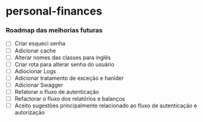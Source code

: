 # personal-finances

### Roadmap das melhorias futuras

- [ ] Criar esqueci senha
- [ ] Adicionar cache
- [ ] Alterar nomes das classes para inglês
- [ ] Criar rota para alterar senha do usuário
- [ ] Adiocionar Logs
- [ ] Adicionar tratamento de exceção e hanlder
- [ ] Adicionar Swagger
- [ ] Refatorar o fluxo de autenticação
- [ ] Refactorar o fluxo dos relatórios e balanços
- [ ] Aceito sugestões principalmente relacionado ao fluxo de autenticação e autorização
